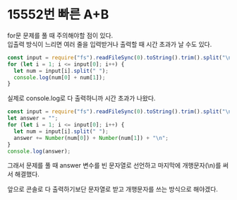 # 15552번 빠른 A+B

for문 문제를 풀 때 주의해야할 점이 있다.  
입출력 방식이 느리면 여러 줄을 입력받거나 출력할 때 시간 초과가 날 수도 있다.

```javascript
const input = require("fs").readFileSync(0).toString().trim().split("\n");
for (let i = 1; i <= input[0]; i++) {
  let num = input[i].split(" ");
  console.log(num[0] + num[1]);
}
```

실제로 console.log로 다 출력하니까 시간 초과가 나왔다.

```javascript
const input = require("fs").readFileSync(0).toString().trim().split("\n");
let answer = "";
for (let i = 1; i <= input[0]; i++) {
  let num = input[i].split(" ");
  answer += Number(num[0]) + Number(num[1]) + "\n";
}
console.log(answer);
```

그래서 문제를 풀 때 answer 변수를 빈 문자열로 선언하고 마지막에 개행문자(\n)를 써서 해결했다.

앞으로 콘솔로 다 출력하기보단 문자열로 받고 개행문자를 쓰는 방식으로 해야겠다.
